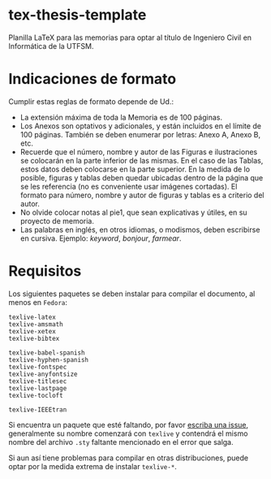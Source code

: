 # tex-thesis-template

Planilla LaTeX para las memorias para optar al título de Ingeniero Civil en Informática de la UTFSM.

# Indicaciones de formato

Cumplir estas reglas de formato depende de Ud.:

* La extensión máxima de toda la Memoria es de 100 páginas.
* Los Anexos son optativos y adicionales, y están incluidos en el límite de 100 páginas. También se deben enumerar por letras: Anexo A, Anexo B, etc.
* Recuerde que el número, nombre y autor de las Figuras e ilustraciones se colocarán en la parte inferior de las mismas. En el caso de las Tablas, estos datos deben colocarse en la parte superior. En la medida de lo posible, figuras y tablas deben quedar ubicadas dentro de la página que se les referencia (no es conveniente usar imágenes cortadas). El formato para número, nombre y autor de figuras y tablas es a criterio del autor.
* No olvide colocar notas al pie1, que sean explicativas y útiles, en su proyecto de memoria.
* Las palabras en inglés, en otros idiomas, o modismos, deben escribirse en cursiva. Ejemplo: *keyword*, *bonjour*, *farmear*.

# Requisitos

Los siguientes paquetes se deben instalar para compilar el documento, al menos en `Fedora`:

```
texlive-latex
texlive-amsmath
texlive-xetex
texlive-bibtex

texlive-babel-spanish
texlive-hyphen-spanish
texlive-fontspec
texlive-anyfontsize
texlive-titlesec
texlive-lastpage
texlive-tocloft

texlive-IEEEtran
```

Si encuentra un paquete que esté faltando, por favor [escriba una issue](https://github.com/Autopawn/tex-thesis-template/issues/new), generalmente su nombre comenzará con `texlive` y contendrá el mismo nombre del archivo `.sty` faltante mencionado en el error que salga.

Si aun así tiene problemas para compilar en otras distribuciones, puede optar por la medida extrema de instalar `texlive-*`.
